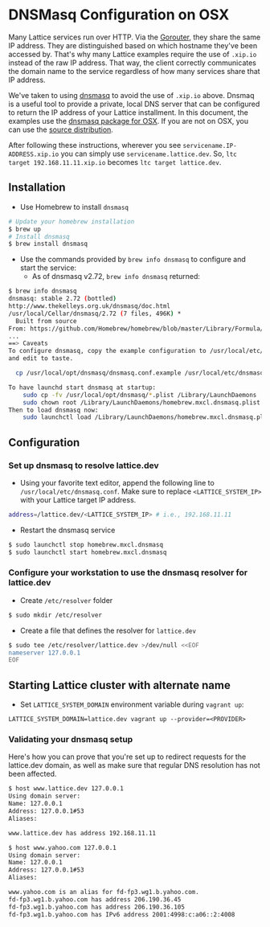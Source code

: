 # DNSMasq Configuration on OSX

Many Lattice services run over HTTP. Via the [Gorouter](https://github.com/cloudfoundry/gorouter), they share the same IP address. They are distinguished based on which hostname they've been accessed by. That's why many Lattice examples require the use of `.xip.io` instead of the raw IP address. That way, the client correctly communicates the domain name to the service regardless of how many services share that IP address.

We've taken to using [dnsmasq](http://www.thekelleys.org.uk/dnsmasq/doc.html) to avoid the use of `.xip.io` above. Dnsmaq is a useful tool to provide a private, local DNS server that can be configured to return the IP address of your Lattice installment. In this document, the examples use the [dnsmasq package for OSX](http://passingcuriosity.com/2013/dnsmasq-dev-osx/). If you are not on OSX, you can use the [source distribution](http://www.thekelleys.org.uk/dnsmasq/).

After following these instructions, wherever you see `servicename.IP-ADDRESS.xip.io` you can simply use `servicename.lattice.dev`. So, `ltc target 192.168.11.11.xip.io` becomes `ltc target lattice.dev`.

## Installation 

- Use Homebrew to install `dnsmasq`
```bash
# Update your homebrew installation
$ brew up
# Install dnsmasq
$ brew install dnsmasq
```
- Use the commands provided by `brew info dnsmasq` to configure and start the service:  
  * As of dnsmasq v2.72, `brew info dnsmasq` returned:
```bash
$ brew info dnsmasq
dnsmasq: stable 2.72 (bottled)
http://www.thekelleys.org.uk/dnsmasq/doc.html
/usr/local/Cellar/dnsmasq/2.72 (7 files, 496K) *
  Built from source
From: https://github.com/Homebrew/homebrew/blob/master/Library/Formula/dnsmasq.rb
...
==> Caveats
To configure dnsmasq, copy the example configuration to /usr/local/etc/dnsmasq.conf
and edit to taste.

  cp /usr/local/opt/dnsmasq/dnsmasq.conf.example /usr/local/etc/dnsmasq.conf

To have launchd start dnsmasq at startup:
    sudo cp -fv /usr/local/opt/dnsmasq/*.plist /Library/LaunchDaemons
    sudo chown root /Library/LaunchDaemons/homebrew.mxcl.dnsmasq.plist
Then to load dnsmasq now:
    sudo launchctl load /Library/LaunchDaemons/homebrew.mxcl.dnsmasq.plist
```

## Configuration

### Set up dnsmasq to resolve lattice.dev
- Using your favorite text editor, append the following line to `/usr/local/etc/dnsmasq.conf`. Make sure to replace `<LATTICE_SYSTEM_IP>` with your Lattice target IP address. 
```bash
address=/lattice.dev/<LATTICE_SYSTEM_IP> # i.e., 192.168.11.11
```
- Restart the dnsmasq service
```bash
$ sudo launchctl stop homebrew.mxcl.dnsmasq
$ sudo launchctl start homebrew.mxcl.dnsmasq
```

### Configure your workstation to use the dnsmasq resolver for lattice.dev
- Create `/etc/resolver` folder
```bash
$ sudo mkdir /etc/resolver
```
- Create a file that defines the resolver for `lattice.dev`
```bash
$ sudo tee /etc/resolver/lattice.dev >/dev/null <<EOF
nameserver 127.0.0.1
EOF
```

## Starting Lattice cluster with alternate name
- Set `LATTICE_SYSTEM_DOMAIN` environment variable during `vagrant up`:
```
LATTICE_SYSTEM_DOMAIN=lattice.dev vagrant up --provider=<PROVIDER> 
```

### Validating your dnsmasq setup
Here's how you can prove that you're set up to redirect requests for the lattice.dev domain, as well as make sure that regular DNS resolution has not been affected.
```bash
$ host www.lattice.dev 127.0.0.1
Using domain server:
Name: 127.0.0.1
Address: 127.0.0.1#53
Aliases: 

www.lattice.dev has address 192.168.11.11
```

```bash
$ host www.yahoo.com 127.0.0.1
Using domain server:
Name: 127.0.0.1
Address: 127.0.0.1#53
Aliases: 

www.yahoo.com is an alias for fd-fp3.wg1.b.yahoo.com.
fd-fp3.wg1.b.yahoo.com has address 206.190.36.45
fd-fp3.wg1.b.yahoo.com has address 206.190.36.105
fd-fp3.wg1.b.yahoo.com has IPv6 address 2001:4998:c:a06::2:4008
```
